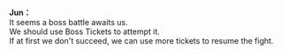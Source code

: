 # 

  
**Jun：**  
It seems a boss battle awaits us.  
We should use Boss Tickets to attempt it.  
If at first we don't succeed, we can use more tickets to resume the fight.  
